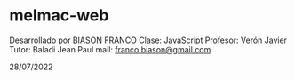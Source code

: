# melmac-web

Desarrollado por BIASON FRANCO
Clase: JavaScript
Profesor: Verón Javier
Tutor: Baladi Jean Paul
mail: franco.biason@gmail.com

28/07/2022

